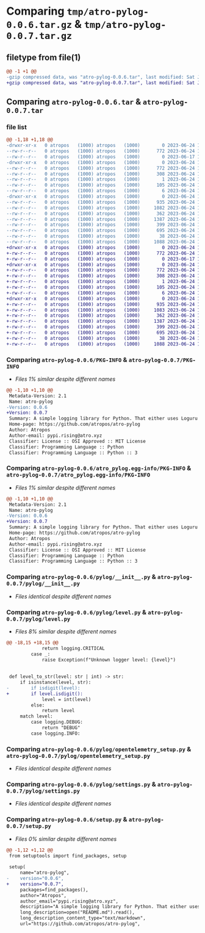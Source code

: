 # Comparing `tmp/atro-pylog-0.0.6.tar.gz` & `tmp/atro-pylog-0.0.7.tar.gz`

## filetype from file(1)

```diff
@@ -1 +1 @@
-gzip compressed data, was "atro-pylog-0.0.6.tar", last modified: Sat Jun 24 12:26:32 2023, max compression
+gzip compressed data, was "atro-pylog-0.0.7.tar", last modified: Sat Jun 24 12:30:29 2023, max compression
```

## Comparing `atro-pylog-0.0.6.tar` & `atro-pylog-0.0.7.tar`

### file list

```diff
@@ -1,18 +1,18 @@
-drwxr-xr-x   0 atropos   (1000) atropos   (1000)        0 2023-06-24 12:26:32.714315 atro-pylog-0.0.6/
--rw-r--r--   0 atropos   (1000) atropos   (1000)      772 2023-06-24 12:26:32.714315 atro-pylog-0.0.6/PKG-INFO
--rw-r--r--   0 atropos   (1000) atropos   (1000)        0 2023-06-17 12:33:58.000000 atro-pylog-0.0.6/README.md
-drwxr-xr-x   0 atropos   (1000) atropos   (1000)        0 2023-06-24 12:26:32.714315 atro-pylog-0.0.6/atro_pylog.egg-info/
--rw-r--r--   0 atropos   (1000) atropos   (1000)      772 2023-06-24 12:26:32.000000 atro-pylog-0.0.6/atro_pylog.egg-info/PKG-INFO
--rw-r--r--   0 atropos   (1000) atropos   (1000)      308 2023-06-24 12:26:32.000000 atro-pylog-0.0.6/atro_pylog.egg-info/SOURCES.txt
--rw-r--r--   0 atropos   (1000) atropos   (1000)        1 2023-06-24 12:26:32.000000 atro-pylog-0.0.6/atro_pylog.egg-info/dependency_links.txt
--rw-r--r--   0 atropos   (1000) atropos   (1000)      105 2023-06-24 12:26:32.000000 atro-pylog-0.0.6/atro_pylog.egg-info/requires.txt
--rw-r--r--   0 atropos   (1000) atropos   (1000)        6 2023-06-24 12:26:32.000000 atro-pylog-0.0.6/atro_pylog.egg-info/top_level.txt
-drwxr-xr-x   0 atropos   (1000) atropos   (1000)        0 2023-06-24 12:26:32.714315 atro-pylog-0.0.6/pylog/
--rw-r--r--   0 atropos   (1000) atropos   (1000)      935 2023-06-24 12:19:22.000000 atro-pylog-0.0.6/pylog/__init__.py
--rw-r--r--   0 atropos   (1000) atropos   (1000)     1082 2023-06-24 12:26:04.000000 atro-pylog-0.0.6/pylog/level.py
--rw-r--r--   0 atropos   (1000) atropos   (1000)      362 2023-06-24 12:14:57.000000 atro-pylog-0.0.6/pylog/logger_type.py
--rw-r--r--   0 atropos   (1000) atropos   (1000)     1387 2023-06-24 12:19:06.000000 atro-pylog-0.0.6/pylog/opentelemetry_setup.py
--rw-r--r--   0 atropos   (1000) atropos   (1000)      399 2023-06-24 12:13:37.000000 atro-pylog-0.0.6/pylog/rich_setup.py
--rw-r--r--   0 atropos   (1000) atropos   (1000)      695 2023-06-24 12:24:45.000000 atro-pylog-0.0.6/pylog/settings.py
--rw-r--r--   0 atropos   (1000) atropos   (1000)       38 2023-06-24 12:26:32.714315 atro-pylog-0.0.6/setup.cfg
--rw-r--r--   0 atropos   (1000) atropos   (1000)     1088 2023-06-24 12:26:27.000000 atro-pylog-0.0.6/setup.py
+drwxr-xr-x   0 atropos   (1000) atropos   (1000)        0 2023-06-24 12:30:29.259336 atro-pylog-0.0.7/
+-rw-r--r--   0 atropos   (1000) atropos   (1000)      772 2023-06-24 12:30:29.259336 atro-pylog-0.0.7/PKG-INFO
+-rw-r--r--   0 atropos   (1000) atropos   (1000)        0 2023-06-17 12:33:58.000000 atro-pylog-0.0.7/README.md
+drwxr-xr-x   0 atropos   (1000) atropos   (1000)        0 2023-06-24 12:30:29.259336 atro-pylog-0.0.7/atro_pylog.egg-info/
+-rw-r--r--   0 atropos   (1000) atropos   (1000)      772 2023-06-24 12:30:29.000000 atro-pylog-0.0.7/atro_pylog.egg-info/PKG-INFO
+-rw-r--r--   0 atropos   (1000) atropos   (1000)      308 2023-06-24 12:30:29.000000 atro-pylog-0.0.7/atro_pylog.egg-info/SOURCES.txt
+-rw-r--r--   0 atropos   (1000) atropos   (1000)        1 2023-06-24 12:30:29.000000 atro-pylog-0.0.7/atro_pylog.egg-info/dependency_links.txt
+-rw-r--r--   0 atropos   (1000) atropos   (1000)      105 2023-06-24 12:30:29.000000 atro-pylog-0.0.7/atro_pylog.egg-info/requires.txt
+-rw-r--r--   0 atropos   (1000) atropos   (1000)        6 2023-06-24 12:30:29.000000 atro-pylog-0.0.7/atro_pylog.egg-info/top_level.txt
+drwxr-xr-x   0 atropos   (1000) atropos   (1000)        0 2023-06-24 12:30:29.259336 atro-pylog-0.0.7/pylog/
+-rw-r--r--   0 atropos   (1000) atropos   (1000)      935 2023-06-24 12:19:22.000000 atro-pylog-0.0.7/pylog/__init__.py
+-rw-r--r--   0 atropos   (1000) atropos   (1000)     1083 2023-06-24 12:30:18.000000 atro-pylog-0.0.7/pylog/level.py
+-rw-r--r--   0 atropos   (1000) atropos   (1000)      362 2023-06-24 12:14:57.000000 atro-pylog-0.0.7/pylog/logger_type.py
+-rw-r--r--   0 atropos   (1000) atropos   (1000)     1387 2023-06-24 12:19:06.000000 atro-pylog-0.0.7/pylog/opentelemetry_setup.py
+-rw-r--r--   0 atropos   (1000) atropos   (1000)      399 2023-06-24 12:13:37.000000 atro-pylog-0.0.7/pylog/rich_setup.py
+-rw-r--r--   0 atropos   (1000) atropos   (1000)      695 2023-06-24 12:24:45.000000 atro-pylog-0.0.7/pylog/settings.py
+-rw-r--r--   0 atropos   (1000) atropos   (1000)       38 2023-06-24 12:30:29.259336 atro-pylog-0.0.7/setup.cfg
+-rw-r--r--   0 atropos   (1000) atropos   (1000)     1088 2023-06-24 12:30:26.000000 atro-pylog-0.0.7/setup.py
```

### Comparing `atro-pylog-0.0.6/PKG-INFO` & `atro-pylog-0.0.7/PKG-INFO`

 * *Files 1% similar despite different names*

```diff
@@ -1,10 +1,10 @@
 Metadata-Version: 2.1
 Name: atro-pylog
-Version: 0.0.6
+Version: 0.0.7
 Summary: A simple logging library for Python. That either uses Loguru or OpenTelmetry collector (useful for local & cluster logging).
 Home-page: https://github.com/atropos/atro-pylog
 Author: Atropos
 Author-email: pypi.rising@atro.xyz
 Classifier: License :: OSI Approved :: MIT License
 Classifier: Programming Language :: Python
 Classifier: Programming Language :: Python :: 3
```

### Comparing `atro-pylog-0.0.6/atro_pylog.egg-info/PKG-INFO` & `atro-pylog-0.0.7/atro_pylog.egg-info/PKG-INFO`

 * *Files 1% similar despite different names*

```diff
@@ -1,10 +1,10 @@
 Metadata-Version: 2.1
 Name: atro-pylog
-Version: 0.0.6
+Version: 0.0.7
 Summary: A simple logging library for Python. That either uses Loguru or OpenTelmetry collector (useful for local & cluster logging).
 Home-page: https://github.com/atropos/atro-pylog
 Author: Atropos
 Author-email: pypi.rising@atro.xyz
 Classifier: License :: OSI Approved :: MIT License
 Classifier: Programming Language :: Python
 Classifier: Programming Language :: Python :: 3
```

### Comparing `atro-pylog-0.0.6/pylog/__init__.py` & `atro-pylog-0.0.7/pylog/__init__.py`

 * *Files identical despite different names*

### Comparing `atro-pylog-0.0.6/pylog/level.py` & `atro-pylog-0.0.7/pylog/level.py`

 * *Files 8% similar despite different names*

```diff
@@ -18,15 +18,15 @@
             return logging.CRITICAL
         case _:
             raise Exception(f"Unknown logger level: {level}")
 
 
 def level_to_str(level: str | int) -> str:
     if isinstance(level, str):
-        if isdigit(level):
+        if level.isdigit():
             level = int(level)
         else:
             return level
     match level:
         case logging.DEBUG:
             return "DEBUG"
         case logging.INFO:
```

### Comparing `atro-pylog-0.0.6/pylog/opentelemetry_setup.py` & `atro-pylog-0.0.7/pylog/opentelemetry_setup.py`

 * *Files identical despite different names*

### Comparing `atro-pylog-0.0.6/pylog/settings.py` & `atro-pylog-0.0.7/pylog/settings.py`

 * *Files identical despite different names*

### Comparing `atro-pylog-0.0.6/setup.py` & `atro-pylog-0.0.7/setup.py`

 * *Files 0% similar despite different names*

```diff
@@ -1,12 +1,12 @@
 from setuptools import find_packages, setup
 
 setup(
     name="atro-pylog",
-    version="0.0.6",
+    version="0.0.7",
     packages=find_packages(),
     author="Atropos",
     author_email="pypi.rising@atro.xyz",
     description="A simple logging library for Python. That either uses Loguru or OpenTelmetry collector (useful for local & cluster logging).",
     long_description=open("README.md").read(),
     long_description_content_type="text/markdown",
     url="https://github.com/atropos/atro-pylog",
```

